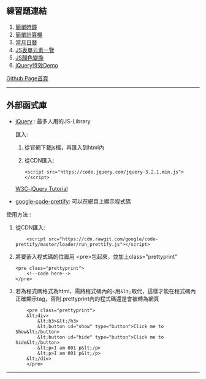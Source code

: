 ## 練習題連結    

1. [簡單時鐘](https://gb771011.github.io/myFrontEnd/001-Date()_object_test)   
2. [簡單計算機](https://gb771011.github.io/myFrontEnd/002-calculator_v1)    
3. [當月日曆](https://gb771011.github.io/myFrontEnd/003-calendar_v1) 
4. [JS表單元素一覽](https://gb771011.github.io/myFrontEnd/Project/006-jQuary_effect_demo)
5. [JS顏色變換](https://gb771011.github.io/myFrontEnd/Project/006-jQuary_effect_demo)
6. [jQuery特效Demo](https://gb771011.github.io/myFrontEnd/Project/006-jQuary_effect_demo)     


[Github Page首頁](https://gb771011.github.io/myFrontEnd/)

<!-----

## 更新紀錄

* 17/5/11-完成001 & 002，新增[GitHub Page](https://gb771011.github.io/myFrontEnd/)功能
* 17/5/18-完成003
* 17/6/1- -->

---

## 外部函式庫
* [jQuery](https://jquery.com/) : 最多人用的JS-Library

    匯入:

    1. 從官網下載js檔，再匯入到html內
    2. 從CDN匯入:

        ```
        <script src="https://code.jquery.com/jquery-3.2.1.min.js"></script>
        ```
    
    [W3C-jQuery Tutorial](https://www.w3schools.com/jquery/default.asp)

* [google-code-prettify](https://github.com/google/code-prettify): 可以在網頁上顯示程式碼     

使用方法 :      
1. 從CDN匯入: 

    ```
        <script src="https://cdn.rawgit.com/google/code-prettify/master/loader/run_prettify.js"></script>
    ```

2. 將要嵌入程式碼的位置用 &lt;pre&gt;包起來，並加上class="prettyprint"
    ```
    <pre class="prettyprint">
        <!--code here-->
    </pre>
    ```

1. 若為程式碼格式為html，需將程式碼內的```<```用```&lt;```取代，這樣才能在程式碼內正確顯示tag，否則.prettyprint內的程式碼還是會被轉為網頁
    ```
        <pre class="prettyprint">
        &lt;div>
            &lt;h3>&lt;/h3>
            &lt;button id="show" type="button">Click me to Show&lt;/button>
            &lt;button id="hide" type="button">Click me to hide&lt;/button>
            &lt;p>I am 001 p&lt;/p>
            &lt;p>I am 001 p&lt;/p>
        &lt;/div>
        </pre>

    ```

---